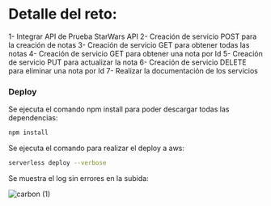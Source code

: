 <!--
title: 'Reto técnico'
description: 'Para el presente reto se realizó el desarrollo de una API en node js. con el framework Serverless con AWS '
layout: Doc
framework: v3
platform: AWS
language: nodeJS
priority: 1
authorLink: 'https://github.com/saulApp/serverless-challenge'
authorName: 'Saul Aranda Chavez.'
-->


# Detalle del reto:

1- Integrar API de Prueba StarWars API
2- Creación de servicio POST para la creación de notas 
3- Creación de servicio GET para obtener todas las notas
4- Creación de servicio GET para obtener una nota por Id
5- Creación de servicio PUT para actualizar la nota
6- Creación de servicio DELETE para eliminar una nota por Id
7- Realizar la documentación de los servicios


### Deploy

Se ejecuta el comando npm install para poder descargar todas las dependencias:

```bash
npm install
```

Se ejecuta el comando para realizar el deploy a aws:

```bash
serverless deploy --verbose
```

Se muestra el log sin errores en la subida: 

![carbon (1)](https://user-images.githubusercontent.com/44443381/172071399-3bb1041b-a288-47aa-82a8-16879b748be8.png)


